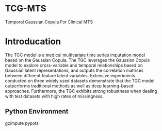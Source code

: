 # TCG-MTS
Temporal Gaussian Copula For Clinical MTS
# Introducation
The TGC model is a medical multivariate time series imputation model based on the Gaussian Copula. The TGC leverages the Gaussian Copula model to explore cross-variable and temporal relationships based on Gaussian latent representations, and outputs the correlation matrices between different feature latent variables. Extensive experiments conducted on three widely used datasets demonstrate that the TGC model outperforms traditional methods as well as deep learning-based approaches. Furthermore, the TGC exhibits strong robustness when dealing with test datasets with high rates of missingness.
## Python Environment
gcimpute
pypots
